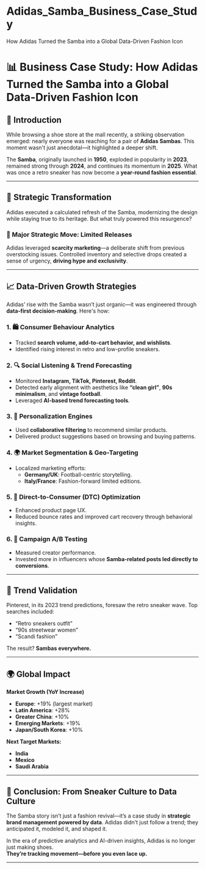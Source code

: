 # Adidas_Samba_Business_Case_Study
How Adidas Turned the Samba into a Global Data-Driven Fashion Icon

# 📊 Business Case Study: How Adidas Turned the Samba into a Global Data-Driven Fashion Icon

## 👟 Introduction

While browsing a shoe store at the mall recently, a striking observation emerged: nearly everyone was reaching for a pair of **Adidas Sambas**. This moment wasn't just anecdotal—it highlighted a deeper shift. 

The **Samba**, originally launched in **1950**, exploded in popularity in **2023**, remained strong through **2024**, and continues its momentum in **2025**. What was once a retro sneaker has now become a **year-round fashion essential**.

---

## 🧠 Strategic Transformation

Adidas executed a calculated refresh of the Samba, modernizing the design while staying true to its heritage. But what truly powered this resurgence?

### 🔑 Major Strategic Move: Limited Releases
Adidas leveraged **scarcity marketing**—a deliberate shift from previous overstocking issues. Controlled inventory and selective drops created a sense of urgency, **driving hype and exclusivity**.

---

## 📈 Data-Driven Growth Strategies

Adidas’ rise with the Samba wasn’t just organic—it was engineered through **data-first decision-making**. Here's how:

### 1. 🛍️ Consumer Behaviour Analytics
- Tracked **search volume, add-to-cart behavior, and wishlists**.
- Identified rising interest in retro and low-profile sneakers.

### 2. 🔍 Social Listening & Trend Forecasting
- Monitored **Instagram, TikTok, Pinterest, Reddit**.
- Detected early alignment with aesthetics like **“clean girl”**, **90s minimalism**, and **vintage football**.
- Leveraged **AI-based trend forecasting tools**.

### 3. 🎯 Personalization Engines
- Used **collaborative filtering** to recommend similar products.
- Delivered product suggestions based on browsing and buying patterns.

### 4. 🌍 Market Segmentation & Geo-Targeting
- Localized marketing efforts:
  - **Germany/UK**: Football-centric storytelling.
  - **Italy/France**: Fashion-forward limited editions.

### 5. 🛒 Direct-to-Consumer (DTC) Optimization
- Enhanced product page UX.
- Reduced bounce rates and improved cart recovery through behavioral insights.

### 6. 🧪 Campaign A/B Testing
- Measured creator performance.
- Invested more in influencers whose **Samba-related posts led directly to conversions**.

---

## 🔮 Trend Validation

Pinterest, in its 2023 trend predictions, foresaw the retro sneaker wave. Top searches included:
- “Retro sneakers outfit”
- “90s streetwear women”
- “Scandi fashion”

The result? **Sambas everywhere.**

---

## 🌍 Global Impact

**Market Growth (YoY Increase)**  
- **Europe**: +19% (largest market)  
- **Latin America**: +28%  
- **Greater China**: +10%  
- **Emerging Markets**: +19%  
- **Japan/South Korea**: +10%

**Next Target Markets:**  
- **India**  
- **Mexico**  
- **Saudi Arabia**

---

## 🧵 Conclusion: From Sneaker Culture to Data Culture

The Samba story isn’t just a fashion revival—it’s a case study in **strategic brand management powered by data**. Adidas didn’t just follow a trend; they anticipated it, modeled it, and shaped it.

In the era of predictive analytics and AI-driven insights, Adidas is no longer just making shoes.  
**They’re tracking movement—before you even lace up.**

---

